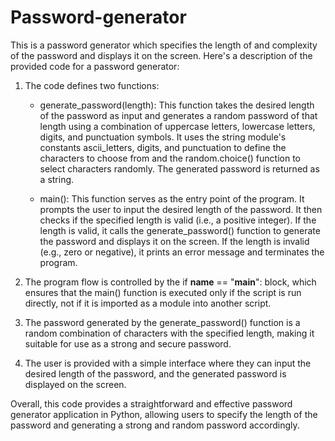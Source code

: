 # Password-generator
This is a password generator which specifies the length of and complexity of the password and displays it on the screen.
Here's a description of the provided code for a password generator:

1. The code defines two functions:
   - generate_password(length): This function takes the desired length of the password as input and generates a random password of that length using a combination of uppercase letters, lowercase letters, digits, and punctuation symbols. It uses the string module's constants ascii_letters, digits, and punctuation to define the characters to choose from and the random.choice() function to select characters randomly. The generated password is returned as a string.
   
   - main(): This function serves as the entry point of the program. It prompts the user to input the desired length of the password. It then checks if the specified length is valid (i.e., a positive integer). If the length is valid, it calls the generate_password() function to generate the password and displays it on the screen. If the length is invalid (e.g., zero or negative), it prints an error message and terminates the program.
   
2. The program flow is controlled by the if __name__ == "__main__": block, which ensures that the main() function is executed only if the script is run directly, not if it is imported as a module into another script.

3. The password generated by the generate_password() function is a random combination of characters with the specified length, making it suitable for use as a strong and secure password.

4. The user is provided with a simple interface where they can input the desired length of the password, and the generated password is displayed on the screen.

Overall, this code provides a straightforward and effective password generator application in Python, allowing users to specify the length of the password and generating a strong and random password accordingly.

